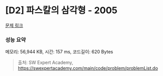 # [D2] 파스칼의 삼각형 - 2005 

[문제 링크](https://swexpertacademy.com/main/code/problem/problemDetail.do?contestProbId=AV5P0-h6Ak4DFAUq) 

### 성능 요약

메모리: 56,944 KB, 시간: 157 ms, 코드길이: 620 Bytes



> 출처: SW Expert Academy, https://swexpertacademy.com/main/code/problem/problemList.do